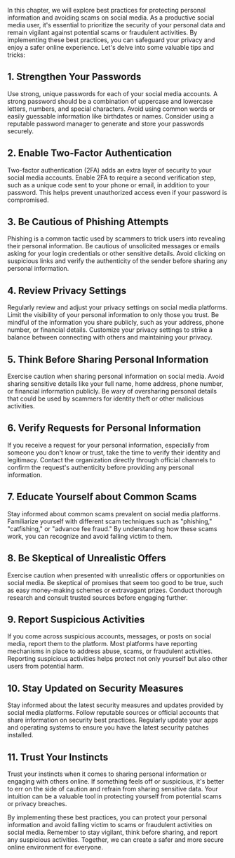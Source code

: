 
In this chapter, we will explore best practices for protecting personal information and avoiding scams on social media. As a productive social media user, it's essential to prioritize the security of your personal data and remain vigilant against potential scams or fraudulent activities. By implementing these best practices, you can safeguard your privacy and enjoy a safer online experience. Let's delve into some valuable tips and tricks:

**1. Strengthen Your Passwords**
--------------------------------

Use strong, unique passwords for each of your social media accounts. A strong password should be a combination of uppercase and lowercase letters, numbers, and special characters. Avoid using common words or easily guessable information like birthdates or names. Consider using a reputable password manager to generate and store your passwords securely.

**2. Enable Two-Factor Authentication**
---------------------------------------

Two-factor authentication (2FA) adds an extra layer of security to your social media accounts. Enable 2FA to require a second verification step, such as a unique code sent to your phone or email, in addition to your password. This helps prevent unauthorized access even if your password is compromised.

**3. Be Cautious of Phishing Attempts**
---------------------------------------

Phishing is a common tactic used by scammers to trick users into revealing their personal information. Be cautious of unsolicited messages or emails asking for your login credentials or other sensitive details. Avoid clicking on suspicious links and verify the authenticity of the sender before sharing any personal information.

**4. Review Privacy Settings**
------------------------------

Regularly review and adjust your privacy settings on social media platforms. Limit the visibility of your personal information to only those you trust. Be mindful of the information you share publicly, such as your address, phone number, or financial details. Customize your privacy settings to strike a balance between connecting with others and maintaining your privacy.

**5. Think Before Sharing Personal Information**
------------------------------------------------

Exercise caution when sharing personal information on social media. Avoid sharing sensitive details like your full name, home address, phone number, or financial information publicly. Be wary of oversharing personal details that could be used by scammers for identity theft or other malicious activities.

**6. Verify Requests for Personal Information**
-----------------------------------------------

If you receive a request for your personal information, especially from someone you don't know or trust, take the time to verify their identity and legitimacy. Contact the organization directly through official channels to confirm the request's authenticity before providing any personal information.

**7. Educate Yourself about Common Scams**
------------------------------------------

Stay informed about common scams prevalent on social media platforms. Familiarize yourself with different scam techniques such as "phishing," "catfishing," or "advance fee fraud." By understanding how these scams work, you can recognize and avoid falling victim to them.

**8. Be Skeptical of Unrealistic Offers**
-----------------------------------------

Exercise caution when presented with unrealistic offers or opportunities on social media. Be skeptical of promises that seem too good to be true, such as easy money-making schemes or extravagant prizes. Conduct thorough research and consult trusted sources before engaging further.

**9. Report Suspicious Activities**
-----------------------------------

If you come across suspicious accounts, messages, or posts on social media, report them to the platform. Most platforms have reporting mechanisms in place to address abuse, scams, or fraudulent activities. Reporting suspicious activities helps protect not only yourself but also other users from potential harm.

**10. Stay Updated on Security Measures**
-----------------------------------------

Stay informed about the latest security measures and updates provided by social media platforms. Follow reputable sources or official accounts that share information on security best practices. Regularly update your apps and operating systems to ensure you have the latest security patches installed.

**11. Trust Your Instincts**
----------------------------

Trust your instincts when it comes to sharing personal information or engaging with others online. If something feels off or suspicious, it's better to err on the side of caution and refrain from sharing sensitive data. Your intuition can be a valuable tool in protecting yourself from potential scams or privacy breaches.

By implementing these best practices, you can protect your personal information and avoid falling victim to scams or fraudulent activities on social media. Remember to stay vigilant, think before sharing, and report any suspicious activities. Together, we can create a safer and more secure online environment for everyone.
